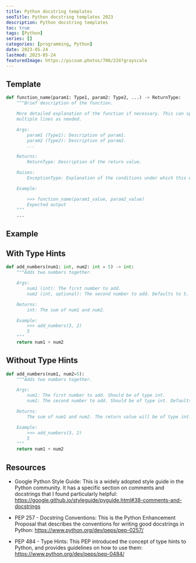 ```yaml
---
title: Python docstring templates
seoTitle: Python docstring templates 2023
description: Python docstring templates
toc: true
tags: [Python]
series: []
categories: [programming, Python]
date: 2023-05-24
lastmod: 2023-05-24
featuredImage: https://picsum.photos/700/224?grayscale
---
```


## Template

```python
def function_name(param1: Type1, param2: Type2, ...) -> ReturnType:
    """Brief description of the function.

    More detailed explanation of the function if necessary. This can span
    multiple lines as needed.

    Args:
        param1 (Type1): Description of param1.
        param2 (Type2): Description of param2.
        ...

    Returns:
        ReturnType: Description of the return value.

    Raises:
        ExceptionType: Explanation of the conditions under which this exception is raised.

    Example:

        >>> function_name(param1_value, param2_value)
        Expected output
    """
    ...
```

## Example

## With Type Hints

```python
def add_numbers(num1: int, num2: int = 5) -> int:
    """Adds two numbers together.

    Args:
        num1 (int): The first number to add.
        num2 (int, optional): The second number to add. Defaults to 5.

    Returns:
        int: The sum of num1 and num2.

    Example:
        >>> add_numbers(3, 2)
        5
    """
    return num1 + num2
```

## Without Type Hints

```python
def add_numbers(num1, num2=5):
    """Adds two numbers together.

    Args:
        num1: The first number to add. Should be of type int.
        num2: The second number to add. Should be of type int. Defaults to 5.

    Returns:
        The sum of num1 and num2. The return value will be of type int.

    Example:
        >>> add_numbers(3, 2)
        5
    """
    return num1 + num2
```

## Resources

- Google Python Style Guide: This is a widely adopted style guide in the Python community. It has a specific section on comments and docstrings that I found particularly helpful: https://google.github.io/styleguide/pyguide.html#38-comments-and-docstrings

- PEP 257 - Docstring Conventions: This is the Python Enhancement Proposal that describes the conventions for writing good docstrings in Python: https://www.python.org/dev/peps/pep-0257/

- PEP 484 - Type Hints: This PEP introduced the concept of type hints to Python, and provides guidelines on how to use them: https://www.python.org/dev/peps/pep-0484/
